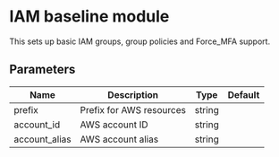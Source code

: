 # IAM baseline module

This sets up basic IAM groups, group policies and Force_MFA support.

## Parameters

| Name          | Description              | Type   | Default |
|---------------|--------------------------|--------|---------|
| prefix        | Prefix for AWS resources | string |         |
| account_id    | AWS account ID           | string |         |
| account_alias | AWS account alias        | string |         |
